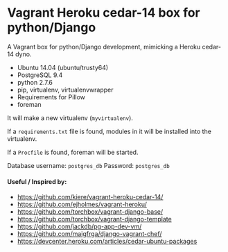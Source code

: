 # Vagrant Heroku cedar-14 box for python/Django

A Vagrant box for python/Django development, mimicking a Heroku cedar-14 dyno.

* Ubuntu 14.04 (ubuntu/trusty64)
* PostgreSQL 9.4
* python 2.7.6
* pip, virtualenv, virtualenvwrapper
* Requirements for Pillow
* foreman

It will make a new virtualenv (`myvirtualenv`).

If a `requirements.txt` file is found, modules in it will be installed into the virtualenv.

If a `Procfile` is found, foreman will be started.

Database username: `postgres_db`
Password: `postgres_db`


#### Useful / Inspired by:

* https://github.com/kiere/vagrant-heroku-cedar-14/
* https://github.com/ejholmes/vagrant-heroku/
* https://github.com/torchbox/vagrant-django-base/
* https://github.com/torchbox/vagrant-django-template
* https://github.com/jackdb/pg-app-dev-vm/
* https://github.com/maigfrga/django-vagrant-chef/
* https://devcenter.heroku.com/articles/cedar-ubuntu-packages

